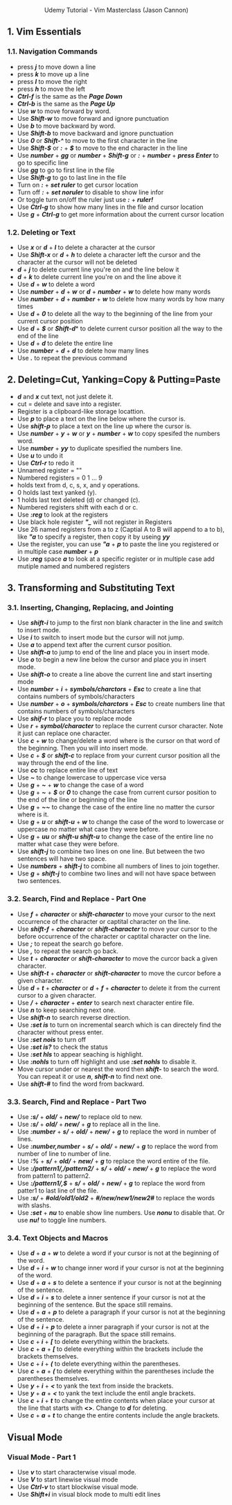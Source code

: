 <p style="text-align: center;"> Udemy Tutorial - Vim Masterclass (Jason Cannon)</p>

## 1. Vim Essentials
### 1.1. Navigation Commands

- press ***j*** to move down a line
- press ***k*** to move up a line
- press ***l*** to move the right
- press ***h*** to move the left
- ***Ctrl-f*** is the same as the ***Page Down***
- ***Ctrl-b*** is the same as the ***Page Up***
- Use ***w*** to move forward by word.
- Use ***Shift-w*** to move forward and ignore punctuation
- Use ***b*** to move backward by word.
- Use ***Shift-b*** to move backward and ignore punctuation
- Use ***0*** or ***Shift-^*** to move to the first character in the line
- Use ***Shift-$*** or ***:*** + ***\$*** to move to the end character in the line
- Use ***number*** + ***gg*** or ***number*** + ***Shift-g*** or ***:*** + ***number*** + ***press Enter*** to go to specific line
- Use ***gg*** to go to first line in the file
- Use ***Shift-g*** to go to last line in the file
- Turn on ***:*** + ***set ruler*** to get cursor location
- Turn off ***:*** + ***set noruler*** to disable to show line infor
- Or toggle turn on/off the ruler just use ***:*** + ***ruler!***
- Use ***Ctrl-g*** to show how many lines in the file and cursor location 
- Use ***g*** + ***Ctrl-g*** to get more information about the current cursor location

### 1.2. Deleting or Text
- Use ***x*** or ***d*** + ***l*** to delete a character at the cursor
- Use ***Shift-x*** or ***d*** + ***h*** to delete a character left the cursor and the character at the cursor will not be deleted
- ***d*** + ***j*** to delete current line you're on and the line below it
- ***d*** + ***k*** to delete current line you're on and the line above it
- Use ***d*** + ***w*** to delete a word 
- Use ***number*** + ***d*** + ***w*** or ***d*** + ***number*** + ***w*** to delete how many words
- Use ***number*** + ***d*** + ***number*** + ***w*** to delete how many words by how many times
- Use ***d*** + ***0*** to delete all the way to the beginning of the line from your current cursor position
- Use ***d*** + ***$*** or ***Shift-d**** to delete current cursor position all the way to the end of the line
- Use ***d*** + ***d*** to delete the entire line
- Use ***number*** + ***d*** + ***d*** to delete how many lines
- Use ***.*** to repeat the previous command

## 2. Deleting=Cut, Yanking=Copy & Putting=Paste
- ***d*** and ***x*** cut text, not just delete it.
- cut = delete and save into a register.
- Register is a clipboard-like storage locattion.
- Use ***p*** to place a text on the line below where the cursor is.
- Use ***shift-p*** to place a text on the line up where the cursor is.
- Use ***number*** + ***y*** + ***w*** or ***y*** + ***number*** + ***w*** to copy spesifed the numbers word.
- Use ***number*** + ***yy*** to duplicate spesified the numbers line.
- Use ***u*** to undo it
- Use ***Ctrl-r*** to redo it
- Unnamed register = ""
- Numbered registers = 0 1 ... 9
-  holds text from d, c, s, x, and y operations.
- 0 holds last text yanked (y).
- 1 holds last text deleted (d) or changed (c).
- Numbered registers shift with each d or c.
- Use ***:reg*** to look at the registers
- Use black hole register ***"_*** will not register in Registers
- Use 26 named registers from a to z (Captial A to B will append to a to b), like ***"a*** to specify a register, then copy it by useing ***yy***
- Use the register, you can use ***"a*** + ***p*** to paste the line you registered or in multiple case ***number*** + ***p***
- Use ***:reg*** space ***a*** to look at a specific register or in multiple case add mutiple named and numbered registers

## 3. Transforming and Substituting Text
### 3.1. Inserting, Changing, Replacing, and Jointing
- Use ***shift-i*** to jump to the first non blank character in the line and switch to insert mode.
- Use ***i*** to switch to insert mode but the cursor will not jump.
- Use ***a*** to append text after the current cursor position. 
- Use ***shift-a*** to jump to end of the line and place you in insert mode.
- Use ***o*** to begin a new line below the cursor and place you in insert mode.
- Use ***shift-o*** to create a line above the current line and start inserting mode
- Use ***number*** + ***i*** + ***symbols/charctors*** + ***Esc*** to create a line that contains numbers of symbols/characters
- Use ***number*** + ***o*** + ***symbols/charctors*** + ***Esc*** to create numbers line that contains numbers of symbols/characters
- Use ***shif-r*** to place you to replace mode
- Use ***r*** + ***symbol/character*** to replace the current cursor character. Note it just can replace one character.
- Use ***c*** + ***w*** to change/delete a word where is the cursor on that word of the beginning. Then you will into insert mode.
- Use ***c*** + ***$*** or ***shift-c*** to replace from your current cursor position all the way through the end of the line.
- Use ***cc*** to replace entire line of text
- Use ***~*** to change lowercase to uppercase vice versa
- Use ***g*** + ***~*** + ***w*** to change the case of a word
- Use ***g*** + ***~*** + ***$*** or ***0*** to change the case from current cursor position to the end of the line or beginning of the line
- Use ***g*** + ***~~*** to change the case of the entire line no matter the cursor where is it.
- Use ***g*** + ***u*** or ***shift-u*** + ***w*** to change the case of the word to lowercase or uppercase no matter what case they were before.
- Use ***g*** + ***uu*** or ***shift-u shift-u*** to change the case of the entire line no matter what case they were before.
- Use ***shift-j*** to combine two lines on one line. But between the two sentences will have two space.
- Use ***numbers*** + ***shift-j*** to combine all numbers of lines to join together.
- Use ***g*** + ***shift-j*** to combine two lines and will not have space between two sentences.

### 3.2. Search, Find and Replace - Part One
- Use ***f*** + ***character*** or ***shift-character*** to move your cursor to the next occurrence of the character or captital character on the line.
- Use ***shift-f*** + ***character*** or ***shift-character*** to move your cursor to the before occurrence of the character or captital character on the line.
- Use ***;*** to repeat the search go before.
- Use ***,*** to repeat the search go back.
- Use ***t*** + ***character*** or ***shift-character*** to move the curcor back a given character. 
- Use ***shift-t*** + ***character*** or ***shift-character*** to move the curcor before a given character.
- Use ***d*** + ***t*** + ***character*** or ***d*** + ***f*** + ***character*** to delete it from the current cursor to a given character.
- Use ***/*** + ***character*** + ***enter*** to search next character entire file. 
- Use ***n*** to keep searching next one.
- Use ***shift-n*** to search reverse direction.
- Use ***:set is*** to turn on incremental search which is can directely find the character without press enter.
- Use ***:set nois*** to turn off
- Use ***:set is?*** to check the status
- Use ***:set hls*** to appear seaching is highlight.
- Use ***:nohls*** to turn off highlight and use ***:set nohls*** to disable it.
- Move cursor under or nearest the word then ***shift-*** to search the word. You can repeat it or use ***n***, ***shift-n*** to find next one.
- Use ***shift-#*** to find the word from backward.

### 3.3. Search, Find and Replace - Part Two
- Use ***:s/*** + ***old/*** + ***new/*** to replace old to new. 
- Use ***:s/*** + ***old/*** + ***new/*** + ***g*** to replace all in the line.
- Use ***:number*** + ***s/*** + ***old/*** + ***new/*** + ***g*** to replace the word in number of lines.
- Use ***:number,number*** + ***s/*** + ***old/*** + ***new/*** + ***g*** to replace the word from number of line to number of line. 
- Use ***:%*** + ***s/*** + ***old/*** + ***new/*** + ***g*** to replace the word entire of the file.
- Use ***:/pattern1/,/pattern2/*** + ***s/*** + ***old/*** + ***new/*** + ***g*** to replace the word from pattern1 to pattern2.
- Use ***:/pattern1/,$*** + ***s/*** + ***old/*** + ***new/*** + ***g*** to replace the word from patter1 to last line of the file.
- Use ***:s/*** + ***#old/old1/old2*** + ***#/new/new1/new2#*** to replace the words with slashs.
- Use ***:set*** + ***nu*** to enable show line numbers. Use ***nonu*** to disable that. Or use ***nu!*** to toggle line numbers. 

### 3.4. Text Objects and Macros
- Use ***d*** + ***a*** + ***w*** to delete a word if your cursor is not at the beginning of the word.
- Use ***d*** + ***i*** + ***w*** to change inner word if your cursor is not at the beginning of the word.
- Use ***d*** + ***a*** + ***s*** to delete a sentence if your cursor is not at the beginning of the sentence.
- Use ***d*** + ***i*** + ***s*** to delete a inner sentence if your cursor is not at the beginning of the sentence. But the space still remains.
- Use ***d*** + ***a*** + ***p*** to delete a paragraph if your cursor is not at the beginning of the sentence. 
- Use ***d*** + ***i*** + ***p*** to delete a inner paragraph if your cursor is not at the beginning of the paragraph. But the space still remains.
- Use ***c*** + ***i*** + ***[*** to delete everything within the brackets.
- Use ***c*** + ***a*** + ***[*** to delete everything within the brackets include the brackets themselves.
- Use ***c*** + ***i*** + ***(*** to delete everything within the parentheses.
- Use ***c*** + ***a*** + ***(*** to delete everything within the parentheses include the parentheses themselves.
- Use ***y*** + ***i*** + ***<*** to yank the text from inside the brackets.
- Use ***y*** + ***a*** + ***<*** to yank the text include the entil angle brackets.
- Use ***c*** + ***i*** + ***t*** to change the entire contents when place your cursor at the line that starts with **<>**. Change to ***d*** for deleting.
- Use ***c*** + ***a*** + ***t*** to change the entire contents include the angle brackets.


## Visual Mode
### Visual Mode - Part 1
- Use ***v*** to start characterwise visual mode.
- Use ***V*** to start linewise visual mode
- Use ***Ctrl-v*** to start blockwise visual mode.
- Use ***Shift+i*** in visual block mode to multi edit lines
